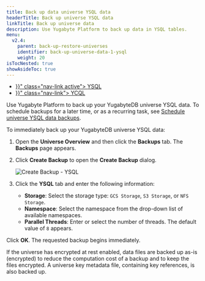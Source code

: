 ```yaml
---
title: Back up data universe YSQL data
headerTitle: Back up universe YSQL data
linkTitle: Back up universe data
description: Use Yugabyte Platform to back up data in YSQL tables.
menu:
  v2.4:
    parent: back-up-restore-universes
    identifier: back-up-universe-data-1-ysql
    weight: 20
isTocNested: true
showAsideToc: true
---
```


<ul class="nav nav-tabs-alt nav-tabs-yb">

  <li >
    <a href="{{< relref "./ysql.md" >}}" class="nav-link active">
      <i class="icon-postgres" aria-hidden="true"></i>
      YSQL
    </a>
  </li>

  <li >
    <a href="{{< relref "./ycql.md" >}}" class="nav-link">
      <i class="icon-cassandra" aria-hidden="true"></i>
      YCQL
    </a>
  </li>

</ul>

Use Yugabyte Platform to back up your YugabyteDB universe YSQL data. To schedule backups for a later time, or as a recurring task, see [Schedule universe YSQL data backups](../../schedule-data-backups/ysql).

To immediately back up your YugabyteDB universe YSQL data:

1. Open the **Universe Overview** and then click the **Backups** tab. The **Backups** page appears.
2. Click **Create Backup** to open the **Create Backup** dialog.

    ![Create Backup - YSQL](/images/yp/create-backup-ysql.png)

3. Click the **YSQL** tab and enter the following information:

    - **Storage**: Select the storage type: `GCS Storage`, `S3 Storage`, or `NFS Storage`.
    - **Namespace**: Select the namespace from the drop-down list of available namespaces.
    - **Parallel Threads**: Enter or select the number of threads. The default value of `8` appears.

Click **OK**. The requested backup begins immediately.

If the universe has encrypted at rest enabled, data files are backed up as-is (encrypted) to reduce the computation cost of a backup and to keep the files encrypted.
A universe key metadata file, containing key references, is also backed up.
